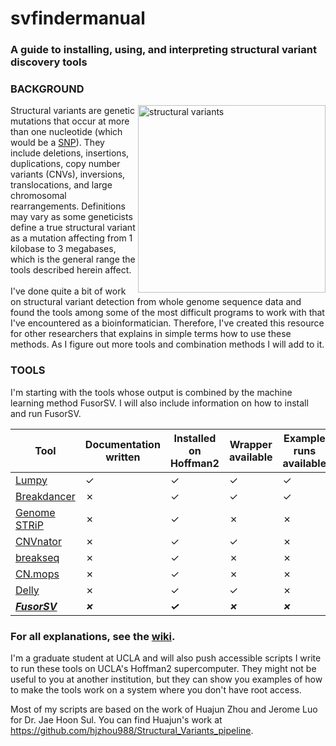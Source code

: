 # svfindermanual 
### A guide to installing, using, and interpreting structural variant discovery tools

### BACKGROUND
<p>
<img src=https://media.nature.com/m685/nature-assets/nmeth/journal/v9/n2/images/nmeth.1858-F1.jpg alt="structural variants" width=300 align="right">
</p>
Structural variants are genetic mutations that occur at more than one nucleotide (which would be a <a href="https://ghr.nlm.nih.gov/primer/genomicresearch/snp">SNP</a>). They include deletions, insertions, duplications, copy number variants (CNVs), inversions, translocations, and large chromosomal rearrangements. Definitions may vary as some geneticists define a true structural variant as a mutation affecting from 1 kilobase to 3 megabases, which is the general range the tools described herein affect.
<br>
<br>
I've done quite a bit of work on structural variant detection from whole genome sequence data and found the tools among some of the most difficult programs to work with that I've encountered as a bioinformatician. Therefore, I've created this resource for other researchers that explains in simple terms how to use these methods. As I figure out more tools and combination methods I will add to it.

### TOOLS
I'm starting with the tools whose output is combined by the machine learning method FusorSV. I will also include information on how to install and run FusorSV.

Tool | Documentation written | Installed on Hoffman2 | Wrapper available | Example runs available | Example output available
-----|-----------------------|-----------------------|-------------------|------------------------|-------------------------
[Lumpy](https://github.com/samanthaleejensen/svfindermanual/wiki/Lumpy) | ✓ | ✓ | ✓ | ✓ | ✓ 
[Breakdancer](https://github.com/samanthaleejensen/svfindermanual/wiki/Breakdancer) | ✗ | ✓ | ✓ | ✓ | ✓
[Genome STRiP](https://github.com/samanthaleejensen/svfindermanual/wiki/Genome-STRiP) | ✗ | ✓ | ✗ | ✗ | ✗
[CNVnator](https://github.com/samanthaleejensen/svfindermanual/wiki/CNVnator) | ✗ | ✓ | ✓ | ✗ | ✗
[breakseq](https://github.com/samanthaleejensen/svfindermanual/wiki/breakseq) | ✗ | ✓ | ✗ | ✗ | ✗
[CN.mops](https://github.com/samanthaleejensen/svfindermanual/wiki/CN.mops) | ✗ | ✓ | ✗ | ✗ | ✗
[Delly](https://github.com/samanthaleejensen/svfindermanual/wiki/CN.mops) | ✗ | ✓ | ✓ | ✗ | ✗
**_[FusorSV](https://github.com/samanthaleejensen/svfindermanual/wiki/FusorSV)_** | **_✗_** | **_✓_** | **_✗_** | **_✗_** | **_✗_**

### For all explanations, see the [wiki](https://github.com/samanthaleejensen/svfindermanual/wiki).

I'm a graduate student at UCLA and will also push accessible scripts I write to run these tools on UCLA's Hoffman2 supercomputer. They might not be useful to you at another institution, but they can show you examples of how to make the tools work on a system where you don't have root access.

Most of my scripts are based on the work of Huajun Zhou and Jerome Luo for Dr. Jae Hoon Sul. You can find Huajun's work at https://github.com/hjzhou988/Structural_Variants_pipeline.
